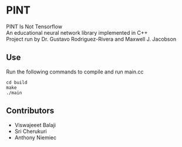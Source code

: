 # PINT
PINT Is Not Tensorflow\
An educational neural network library implemented in C++\
Project run by Dr. Gustavo Rodriguez-Rivera and Maxwell J. Jacobson

## Use
Run the following commands to compile and run main.cc
```
cd build
make
./main
```

## Contributors
- Viswajeeet Balaji
- Sri Cherukuri
- Anthony Niemiec
